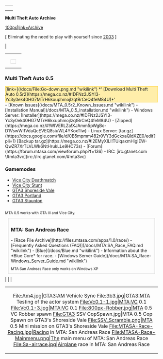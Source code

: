 |                                                                                                                               |
|-------------------------------------------------------------------------------------------------------------------------------|
| <div style="/*border: 1px solid #D8D8D8;*/ padding: 5px; height: 100%; text-align:center;">                                   
 **Multi Theft Auto Archive**                                                                                                   
                                                                                                                                
 [100px|link=Archive](/docs/File:MTALogo_8ball.png.md "wikilink")                                                                    
                                                                                                                                
 \[ Eliminating the need to play with yourself since [2003](/docs/Version_History#List_of_.28released.29_versions.md "wikilink") \]  
                                                                                                                                
 </div>                                                                                                                         |

|                                                                                                                                                                                                                           |
|---------------------------------------------------------------------------------------------------------------------------------------------------------------------------------------------------------------------------|
|                                                                                                                                                                                                                           |
| <div style="border: 1px solid #D8D8D8; padding:4px 8px 8px 8px; margin:10px;">                                                                                                                                            
 <h3>                                                                                                                                                                                                                       
 Multi Theft Auto 0.5                                                                                                                                                                                                       
                                                                                                                                                                                                                            
 </h3>                                                                                                                                                                                                                      
 <div style="background: #FFEEAA; border: 1px solid #FFCD19;">                                                                                                                                                              
 [link=<http://hosting.jworld137.com/files/mta05r2_full_installer.exe>](/docs/File:Go-down.png.md "wikilink") *' [Download Multi Theft Auto 0.5r2](https://mega.co.nz/#!DFNz2JSY!3-Yc3y0ek40HG7MTrH6kxuphmojlzqtBrCeQ4feM84U)*'  
                                                                                                                                                                                                                            
 </div>                                                                                                                                                                                                                     
 -   [Known Issues](/docs/MTA_0.5r2_Known_Issues.md "wikilink")                                                                                                                                                                  
 -   [Installation Manual](/docs/MTA_0.5_Installation.md "wikilink")                                                                                                                                                             
 -   Windows Server: [Installer](https://mega.co.nz/#!DFNz2JSY!3-Yc3y0ek40HG7MTrH6kxuphmojlzqtBrCeQ4feM84U) - [Zipped](https://mega.co.nz/#!WIVERLZa!XJAmm5pWgBc-D1VswWIfVdaQcEVEQ8siuWL4YKoxTIw)                           
 -   Linux Server: [tar.gz](https://docs.google.com/file/d/0B5mpmm482r0VY3dGckxaQldXZE0/edit?pli=1) [Backup tar.gz](https://mega.co.nz/#!2EMyXILI!TUiqaxmHigIEW-QwZR7XrTLVLWk6NtHrukLLe9HC73s)                              
 -   [Forum](https://forum.mtasa.com/viewforum.php?f=136)                                                                                                                                                                   
 -   IRC: [irc.gtanet.com \#mta3vc](irc://irc.gtanet.com/#mta3vc)                                                                                                                                                           
                                                                                                                                                                                                                            
 ### Gamemodes                                                                                                                                                                                                              
                                                                                                                                                                                                                            
 -   [Vice City Deathmatch](/docs/MTA:VC_Deathmatch_Gamemode.md "wikilink")                                                                                                                                                      
 -   [Vice City Stunt](/docs/MTA:VC_Stunt_Gamemode.md "wikilink")                                                                                                                                                                
 -   [GTA3 Shoreside Vale](/docs/GTA3_SSV.md "wikilink")                                                                                                                                                                         
 -   [GTA3 Portland](/docs/GTA3_Portland.md "wikilink")                                                                                                                                                                          
 -   [GTA3 Staunton](/docs/GTA3_Staunton.md "wikilink")                                                                                                                                                                          
                                                                                                                                                                                                                            
 <div style="font-size: 85%; padding-top: 10px;">                                                                                                                                                                           
 MTA 0.5 works with GTA III and Vice City.                                                                                                                                                                                  
                                                                                                                                                                                                                            
 </div>                                                                                                                                                                                                                     
 </div>                                                                                                                                                                                                                     
 <div style="border: 1px solid #D8D8D8; padding:4px 8px 8px 8px; margin:10px;">                                                                                                                                             
 <h3>                                                                                                                                                                                                                       
 MTA: San Andreas Race                                                                                                                                                                                                      
                                                                                                                                                                                                                            
 </h3>                                                                                                                                                                                                                      
 -   [Race File Archive](http://files.mtasa.com/apps/1.0/race/)                                                                                                                                                             
 -   [Frequently Asked Questions (FAQ)](/docs/MTA:SA_Race_FAQ.md "wikilink")                                                                                                                                                     
 -   [Blue](/docs/Blue.md "wikilink") - Information about the *Blue Core* for race.                                                                                                                                              
 -   [Windows Server Guide](/docs/MTA:SA_Race-Windows_Server_Guide.md "wikilink")                                                                                                                                                
                                                                                                                                                                                                                            
 <div style="font-size: 85%; padding-top: 10px;">                                                                                                                                                                           
 MTA:San Andreas Race only works on Windows XP                                                                                                                                                                              
                                                                                                                                                                                                                            
 </div>                                                                                                                                                                                                                     
 </div>                                                                                                                                                                                                                     |
|                                                                                                                                                                                                                           |

<table>
<tbody>
<tr class="odd">
<td><div align="center">
<p><a href="File:Am4.jpg%7CGTA3:AM" class="uri">File:Am4.jpg|GTA3:AM</a> Vehicle Sync <a href="File:3b3.jpg%7CGTA3:MTA" class="uri">File:3b3.jpg|GTA3:MTA</a><br />
Testing of the actor system <a href="File:Vc0.1-1.jpg%7CMTA:VC" class="uri">File:Vc0.1-1.jpg|MTA:VC</a> 0.1 <a href="File:Vc0.1-3.jpg%7CMTA:VC" class="uri">File:Vc0.1-3.jpg|MTA:VC</a> 0.1 <a href="File:800px-Robber.jpg%7CMTA" class="uri">File:800px-Robber.jpg|MTA</a> 0.5 VC Robber spawn <a href="File:GTA3" class="uri">File:GTA3</a> SSV CopSpawn.jpg|MTA 0.5 Cop Spawn on GTA3's Shoreside Vale <a href="File:SSV_Scramble.png%7CMTA" class="uri">File:SSV_Scramble.png|MTA</a> 0.5 Mini mission on GTA3's Shoreside Vale <a href="File:MTASA-Race-Racing.jpg%7CRacing" class="uri">File:MTASA-Race-Racing.jpg|Racing</a> in MTA: San Andreas Race <a href="File:MTASA-Race-Mainmenu.png%7CThe" class="uri">File:MTASA-Race-Mainmenu.png|The</a> main menu of MTA: San Andreas Race <a href="File:Sa-airrace.jpg%7CAirplane" class="uri">File:Sa-airrace.jpg|Airplane</a> race in MTA: San Andreas Race</p>
</div></td>
</tr>
</tbody>
</table>
